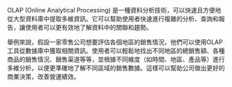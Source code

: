 OLAP (Online Analytical Processing) 是一種資料分析技術，可以快速且方便地從大型資料庫中提取多維資訊。它可以幫助使用者快速進行複雜的分析、查詢和報告，讓使用者可以更有效地了解資料中的關聯和趨勢。

舉例來說，假設一家零售公司想要評估各個地區的銷售情況，他們可以使用OLAP工具從數據庫中獲取相關資訊。使用者可以輕鬆地找出不同地區的總銷售額、各種商品的銷售情況、銷售渠道等等，並根據不同維度（如時間、地區、產品等）進行多維分析，以便更準確地了解不同區域的銷售數據。這樣可以幫助公司做出更好的商業決策，改善營運績效。